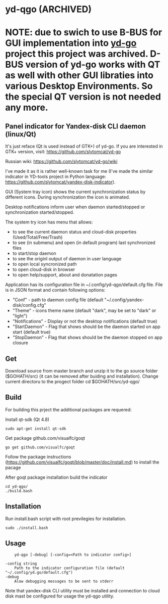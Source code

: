 # yd-qgo (ARCHIVED)

# NOTE: due to swich to use B-BUS for GUI implementation into [yd-go](https://github.com/slytomcat/yd-go) project this project was archived. D-BUS version of yd-go works with QT as well with other GUI libraties into various Desktop Environments. So the special QT version is not needed any more. 

## Panel indicator for Yandex-disk CLI daemon (linux/Qt)

It's just reface (Qt is used instead of GTK+) of yd-go. If you are interested in GTK+ version, visit: https://github.com/slytomcat/yd-go

Russian wiki: https://github.com/slytomcat/yd-go/wiki

I've made it as it is rather well-known task for me (I've made the similar indicator in YD-tools project in Python language: https://github.com/slytomcat/yandex-disk-indicator).

GUI (System tray icon) shows the current synchronization status by different icons. During synchronization the icon is animated. 

Desktop notifications inform user when daemon started/stopped or synchronization started/stopped.

The system try icon has menu that allows:
  - to see the current daemon status and cloud-disk properties (Used/Total/Free/Trash)
  - to see (in submenu) and open (in default program) last synchronized files 
  - to start/stop daemon
  - to see the originl output of daemon in user language
  - to open local syncronized path
  - to open cloud-disk in browser
  - to open help/support, about and donatation pages

Application has its configuration file in ~/.config/yd-qgo/default.cfg file. File is in JSON format and contain following options:
  - "Conf" - path to daemon config file (default "~/.config/yandex-disk/config.cfg"
  - "Theme" - icons theme name (default "dark", may be set to "dark" or "light")
  - "Notifications" - Display or not the desktop notifications (default true)
  - "StartDaemon" - Flag that shows should be the daemon started on app start (default true)
  - "StopDaemon" - Flag that shows should be the daemon stopped on app closure

## Get
Download source from master branch  and unzip it to the go source folder ($GOHATH/src) (it can be removed after buiding and installation).
Change current directoru to the progect folder 
    cd $GOHATH/src/yd-qgo/

## Build 
For building this prject the additional packages are requered:

Install qt-sdk (Qt 4.8)

    sudo apt-get install qt-sdk

Get package github.com/visualfc/goqt

    go get github.com/visualfc/goqt
    
Follow the package instructions (https://github.com/visualfc/goqt/blob/master/doc/install.md) to install the pacage

After goqt package installation build the indicator

    cd yd-qgo/
    ./build.bash

## Installation
Run install.bash script with root previlegies for installation.

    sudo ./install.bash


## Usage
		yd-qgo [-debug] [-config=<Path to indicator config>]

	-config string
		Path to the indicator configuration file (default "~/.config/yd.go/default.cfg")
	-debug
		Alow debugging messages to be sent to stderr


Note that yandex-disk CLI utility must be installed and connection to cloud disk mast be configured for usage the yd-qgo utility.
